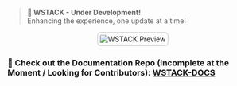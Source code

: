 > **🚀 WSTACK - Under Development!**  
> Enhancing the experience, one update at a time!  

<div align="center">
  <img src="https://github.com/user-attachments/assets/8853f565-3512-494b-8374-c6245c32064e" alt="WSTACK Preview" style="border: 2px solid #ddd; border-radius: 8px; padding: 4px; max-width: 100%;">
</div>

### 📖 Check out the Documentation Repo (Incomplete at the Moment / Looking for Contributors):  **[WSTACK-DOCS](https://github.com/MambaCodes/wstack-docs)**
